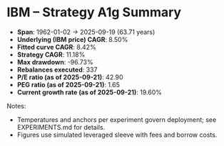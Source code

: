 # IBM – Strategy A1g Summary

- **Span**: 1962-01-02 → 2025-09-19 (63.71 years)
- **Underlying (IBM price) CAGR**: 8.50%
- **Fitted curve CAGR**: 8.42%
- **Strategy CAGR**: 11.18%
- **Max drawdown**: -96.73%
- **Rebalances executed**: 337
- **P/E ratio (as of 2025-09-21)**: 42.90
- **PEG ratio (as of 2025-09-21)**: 1.65
- **Current growth rate (as of 2025-09-21)**: 19.60%

Notes:

- Temperatures and anchors per experiment govern deployment; see EXPERIMENTS.md for details.
- Figures use simulated leveraged sleeve with fees and borrow costs.

